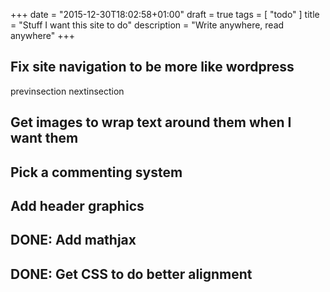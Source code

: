 +++
date = "2015-12-30T18:02:58+01:00"
draft = true
tags = [ "todo" ]
title = "Stuff I want this site to do"
description = "Write anywhere, read anywhere"
+++

## Fix site navigation to be more like wordpress

previnsection
nextinsection

## Get images to wrap text around them when I want them

## Pick a commenting system

## Add header graphics

## DONE: Add mathjax

## DONE: Get CSS to do better alignment
